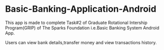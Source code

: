 # Basic-Banking-Application-Android

This app is made to complete Task#2 of Graduate Rotational Intership Program(GRIP) of The Sparks Foundation i.e.Basic Banking System Android App.

Users can view bank details,transfer money and view transactions history.
